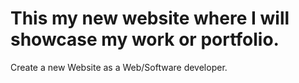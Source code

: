# This my new website where I will showcase my work or portfolio.

Create a new Website as a Web/Software developer.
